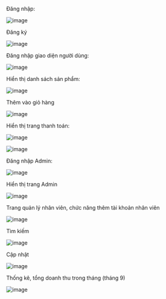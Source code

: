 Đăng nhập:
 
![image](https://github.com/quyentrann/www_lab2_week2/assets/87223234/9be9f2d6-e570-44f7-9ca7-15723befb54a)


Đăng ký

![image](https://github.com/quyentrann/www_lab2_week2/assets/87223234/e29ef5d3-1cb4-4755-8e63-c37ba45b1b87)

 
Đăng nhập giao diện người dùng:

![image](https://github.com/quyentrann/www_lab2_week2/assets/87223234/9069f8b6-bd58-4c35-aba4-cc38a73e3b0e)

 
Hiển thị danh sách sản phẩm:

 ![image](https://github.com/quyentrann/www_lab2_week2/assets/87223234/ba931bad-3f0f-4913-92da-24158abff038)


Thêm vào giỏ hàng

 ![image](https://github.com/quyentrann/www_lab2_week2/assets/87223234/2102ae92-9ab3-4905-b2fe-d2febc1eaf94)


Hiển thị trang thanh toán:
 
 ![image](https://github.com/quyentrann/www_lab2_week2/assets/87223234/3a626318-f795-4e0d-996a-7a799fa4f6d5)

![image](https://github.com/quyentrann/www_lab2_week2/assets/87223234/fd72dbd6-8f57-4f97-96e5-c46ae1609d48)

Đăng nhập Admin:

![image](https://github.com/quyentrann/www_lab2_week2/assets/87223234/1f542c55-5341-44e9-afb0-d1489eb23456)

 
Hiển thị trang Admin

![image](https://github.com/quyentrann/www_lab2_week2/assets/87223234/dadfb0e1-209d-4fb2-831b-f4bb74e432ed)

 
Trang quản lý nhân viên, chức năng thêm tài khoản nhân viên

![image](https://github.com/quyentrann/www_lab2_week2/assets/87223234/f46220e1-578e-4efe-ba0a-508407533065)

 
Tìm kiếm

![image](https://github.com/quyentrann/www_lab2_week2/assets/87223234/d29c6861-cb32-4ea5-b528-8a52364a1b99)

 
Cập nhật

![image](https://github.com/quyentrann/www_lab2_week2/assets/87223234/3489d94a-32e5-47d1-8adf-945e4a25e483)

 

Thống kê, tổng doanh thu trong tháng (tháng 9)

![image](https://github.com/quyentrann/www_lab2_week2/assets/87223234/d539f4d1-d4b6-4b3b-afd4-9b7c4ea76719)

 
 
